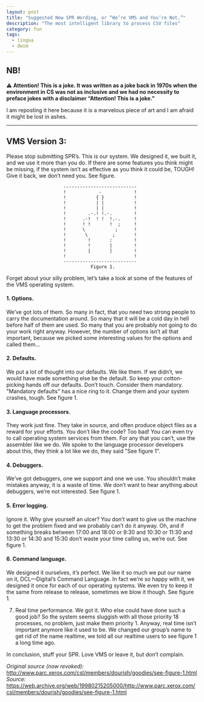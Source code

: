 ```yaml
---
layout: post
title: "Suggested New SPR Wording, or “We’re VMS and You’re Not.”"
description: "The most intelligent library to process CSV files"
category: fun
tags:
  - lingua
  - dwim
---
```


## NB!

⚠️ **Attention! This is a joke. It was written as a joke back in 1970s when the environment in CS was not as inclusive and we had no necessity to preface jokes with a disclaimer “Attention! This is a joke.”**

I am reposting it here because it is a marvelous piece of art and I am afraid it might be lost in ashes.

---

## VMS Version 3:

Please stop submitting SPR’s. This is our system. We designed it, we built it, and we use it more than you do. If there are some features you think might be missing, if the system isn’t as effective as you think it could be, TOUGH! Give it back, we don’t need you. See figure.

```
                     ---------------------------
                     !            -            !
                     !           { }           !
                     !           | |           !
                     !           | |           !
                     !        .-.! !.-.        !
                     !      .-!  ! !  !.-.     !
                     !      ! !       !  ;     !
                     !      \           ;      !
                     !       \         ;       !
                     !        !       :        !
                     !        !       |        !
                     !        |       |        !
                     !                         !
                     ---------------------------
                     	       Figure 1.
```

Forget about your silly problem, let’s take a look at some of the features of the VMS operating system.

#### 1. Options.

We’ve got lots of them. So many in fact, that you need two strong people to carry the documentation around. So many that it will be a cold day in hell before half of them are used. So many that you are probably not going to do your work right anyway. However, the number of options isn’t all that important, because we picked some interesting values for the options and called them...

#### 2. Defaults.

We put a lot of thought into our defaults. We like them. If we didn’t, we would have made something else be the default. So keep your cotton-picking hands off our defaults. Don’t touch. Consider them mandatory. "Mandatory defaults" has a nice ring to it. Change them and your system crashes, tough. See figure 1.

#### 3. Language processors.

They work just fine. They take in source, and often produce object files as a reward for your efforts. You don’t like the code? Too bad! You can even try to call operating system services from them. For any that you can’t, use the assembler like we do. We spoke to the language processor developers about this, they think a lot like we do, they said "See figure 1".

#### 4. Debuggers.

We’ve got debuggers, one we support and one we use. You shouldn’t make mistakes anyway, it is a waste of time. We don’t want to hear anything about debuggers, we’re not interested. See figure 1.

#### 5. Error logging.

Ignore it. Why give yourself an ulcer? You don’t want to give us the machine to get the problem fixed and we probably can’t do it anyway. Oh, and if something breaks between 17:00 and 18:00 or 9:30 and 10:30 or 11:30 and 13:30 or 14:30 and 15:30 don’t waste your time calling us, we’re out. See figure 1.

#### 6. Command language.

We designed it ourselves, it’s perfect. We like it so much we put our name on it, DCL—Digital’s Command Language. In fact we’re so happy with it, we designed it once for each of our operating systems. We even try to keep it the same from release to release, sometimes we blow it though. See figure 1.

7. Real time performance. We got it. Who else could have done such a good job? So the system seems sluggish with all those priority 18 processes, no problem, just make them priority 1. Anyway, real time isn’t important anymore like it used to be. We changed our group’s name to get rid of the name realtime, we told all our realtime users to see figure 1 a long time ago.

In conclusion, stuff your SPR. Love VMS or leave it, but don’t complain.

_Original source (now revoked):_ http://www.parc.xerox.com/csl/members/dourish/goodies/see-figure-1.html
_Source:_ https://web.archive.org/web/19980215205000/http://www.parc.xerox.com/csl/members/dourish/goodies/see-figure-1.html
